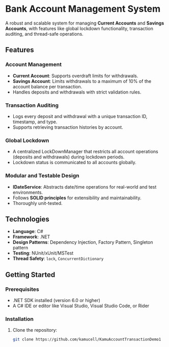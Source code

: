 # Bank Account Management System

A robust and scalable system for managing **Current Accounts** and **Savings Accounts**, with features like global lockdown functionality, transaction auditing, and thread-safe operations.

## Features

### Account Management
- **Current Account**: Supports overdraft limits for withdrawals.
- **Savings Account**: Limits withdrawals to a maximum of 10% of the account balance per transaction.
- Handles deposits and withdrawals with strict validation rules.

### Transaction Auditing
- Logs every deposit and withdrawal with a unique transaction ID, timestamp, and type.
- Supports retrieving transaction histories by account.

### Global Lockdown
- A centralized LockDownManager that restricts all account operations (deposits and withdrawals) during lockdown periods.
- Lockdown status is communicated to all accounts globally.

### Modular and Testable Design
- **IDateService**: Abstracts date/time operations for real-world and test environments.
- Follows **SOLID principles** for extensibility and maintainability.
- Thoroughly unit-tested.

## Technologies
- **Language**: C#
- **Framework**: .NET
- **Design Patterns**: Dependency Injection, Factory Pattern, Singleton pattern
- **Testing**: NUnit/xUnit/MSTest
- **Thread Safety**: `lock`, `ConcurrentDictionary`

## Getting Started

### Prerequisites
- .NET SDK installed (version 6.0 or higher)
- A C# IDE or editor like Visual Studio, Visual Studio Code, or Rider

### Installation
1. Clone the repository:
   ```bash
   git clone https://github.com/kamucell/KamuAccountTransactionDemo1

